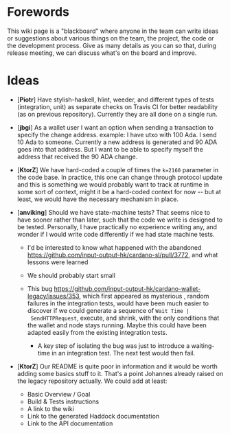 # Forewords

This wiki page is a "blackboard" where anyone in the team can write ideas or suggestions about various things on the team, the project, the code or the development process. Give as many details as you can so that, during release meeting, we can discuss what's on the board and improve. 

# Ideas

* [**Piotr**] Have stylish-haskell, hlint, weeder, and different types of tests (integration, unit) as separate checks on Travis CI for better readability (as on previous repository). Currently they are all done on a single run.

* [**jbgi**] As a wallet user I want an option when sending a transaction to specify the change address. example: I have utxo with 100 Ada. I send 10 Ada to someone. Currently a new address is generated and 90 ADA goes into that address. But I want to be able to specify myself the address that received the 90 ADA change.

* [**KtorZ**] We have hard-coded a couple of times the `k=2160` parameter in the code base. In practice, this one can change through protocol update and this is something we would probably want to track at runtime in some sort of context, might it be a hard-coded context for now -- but at least, we would have the necessary mechanism in place. 

* [**anviking**] Should we have state-machine tests? That seems nice to have sooner rather than later, such that the code we write is designed to be tested. Personally, I have practically no experience writing any, and wonder if I would write code differently if we had state machine tests.

    * I'd be interested to know what happened with the abandoned https://github.com/input-output-hk/cardano-sl/pull/3772, and what lessons were learned

    * We should probably start small

    * This bug https://github.com/input-output-hk/cardano-wallet-legacy/issues/353, which first appeared as mysterious , random failures in the integration tests, would have been much easier to discover if we could generate a sequence of `Wait Time | SendHTTPRequest`, execute, and shrink, with the only conditions that the wallet and node stays running. Maybe this could have been adapted easily from the existing integration tests.

        * A key step of isolating the bug was just to introduce a waiting-time in an integration test. The next test would then fail.

* [**KtorZ**] Our README is quite poor in information and it would be worth adding some basics stuff to it. That's a point Johannes already raised on the legacy repository actually. We could add at least:
    - Basic Overview / Goal 
    - Build & Tests instructions
    - A link to the wiki
    - Link to the generated Haddock documentation
    - Link to the API documentation